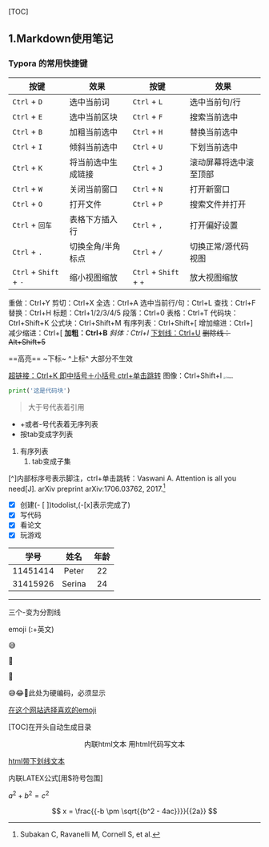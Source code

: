 [TOC]

## 1.Markdown使用笔记

### Typora 的常用快捷键

| 按键                   | 效果               | 按键                   | 效果                   |
| ---------------------- | ------------------ | ---------------------- | ---------------------- |
| `Ctrl` + `D`           | 选中当前词         | `Ctrl` + `L`           | 选中当前句/行          |
| `Ctrl` + `E`           | 选中当前区块       | `Ctrl` + `F`           | 搜索当前选中           |
| `Ctrl` + `B`           | 加粗当前选中       | `Ctrl` + `H`           | 替换当前选中           |
| `Ctrl` + `I`           | 倾斜当前选中       | `Ctrl` + `U`           | 下划当前选中           |
| `Ctrl` + `K`           | 将当前选中生成链接 | `Ctrl` + `J`           | 滚动屏幕将选中滚至顶部 |
| `Ctrl` + `W`           | 关闭当前窗口       | `Ctrl` + `N`           | 打开新窗口             |
| `Ctrl` + `O`           | 打开文件           | `Ctrl` + `P`           | 搜索文件并打开         |
| `Ctrl` + `回车`        | 表格下方插入行     | `Ctrl` + `,`           | 打开偏好设置           |
| `Ctrl` + `.`           | 切换全角/半角标点  | `Ctrl` + `/`           | 切换正常/源代码视图    |
| `Ctrl` + `Shift` + `-` | 缩小视图缩放       | `Ctrl` + `Shift` + `+` | 放大视图缩放           |

重做：Ctrl+Y
剪切：Ctrl+X
全选：Ctrl+A
选中当前行/句：Ctrl+L
查找：Ctrl+F
替换：Ctrl+H
标题：Ctrl+1/2/3/4/5
段落：Ctrl+0
表格：Ctrl+T
代码块：Ctrl+Shift+K
公式块：Ctrl+Shift+M
有序列表：Ctrl+Shift+[
增加缩进：Ctrl+]
减少缩进：Ctrl+[
**加粗：Ctrl+B**
*斜体：Ctrl+I*
<u>下划线：Ctrl+U</u>
~~删除线：Alt+Shift+5~~

==高亮==      ~下标~     ^上标^   大部分不生效

[超链接：Ctrl+K   即中括号＋小括号 ctrl+单击跳转](https://blog.csdn.net/m0_72983118/article/details/132805195)
图像：Ctrl+Shift+I
<img src="C:\Users\11913\Desktop\USTC\Self-Study\Python\OpenCV\Chikawa.png" alt="Chikawa" style="zoom:25%;" />

```python
print('这是代码块')
```

> 大于号代表着引用

+  +或者-号代表着无序列表
  + 按tab变成字列表

1. 有序列表
   1. tab变成子集

[^]内部标序号表示脚注，ctrl+单击跳转：Vaswani A. Attention is all you need[J]. arXiv preprint arXiv:1706.03762, 2017.[^1]

- [x] 创建(- [ ])todolist,(-[x]表示完成了)
- [x] 写代码
- [x] 看论文
- [x] 玩游戏

|    学号    |    姓名     | 年龄 |
| :--------: | :---------: | :--: |
| 11451414 |   Peter    |  22  |
| 31415926 | Serina |  24  |

---

三个-变为分割线

emoji (:+英文)

:sweat_smile:

:drooling_face:

:clown_face:

😅😂🥰此处为硬编码，必须显示

[在这个网站选择喜欢的emoji](https://emojipedia.org/)

[TOC]在开头自动生成目录

<center>内联html文本 用html代码写文本</center>

<u>html带下划线文本</u>



内联LATEX公式[用$符号包围]

$a^2 + b^2 = c^2$

$$
x = \frac{{-b \pm \sqrt{{b^2 - 4ac}}}}{{2a}}
$$


[^1]: Subakan C, Ravanelli M, Cornell S, et al.


